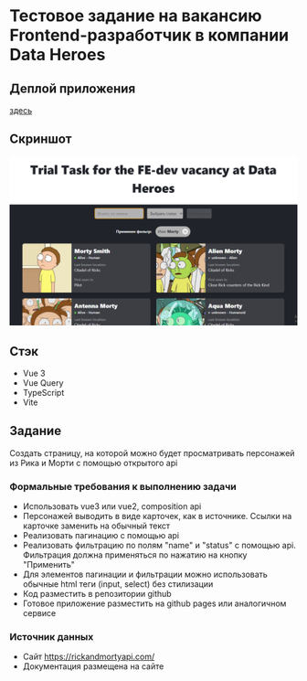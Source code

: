# Тестовое задание на вакансию Frontend-разработчик в компании Data Heroes

## Деплой приложения
[здесь](https://ivan-gav.github.io/data-heroes-test/)

## Скриншот
![alt text](image.png)

## Стэк
- Vue 3
- Vue Query
- TypeScript
- Vite

## Задание
Создать страницу, на которой можно будет просматривать персонажей из Рика и Морти с помощью открытого api

### Формальные требования к выполнению задачи
- Использовать vue3 или vue2, composition api
- Персонажей выводить в виде карточек, как в источнике. Ссылки на карточке заменить на обычный текст
- Реализовать пагинацию с помощью api
- Реализовать фильтрацию по полям "name" и "status" с помощью api. Фильтрация должна применяться по нажатию на кнопку "Применить"
- Для элементов пагинации и фильтрации можно использовать обычные html теги (input, select) без стилизации
- Код разместить в репозитории github
- Готовое приложение разместить на github pages или аналогичном сервисе
### Источник данных
- Сайт https://rickandmortyapi.com/
- Документация размещена на сайте
